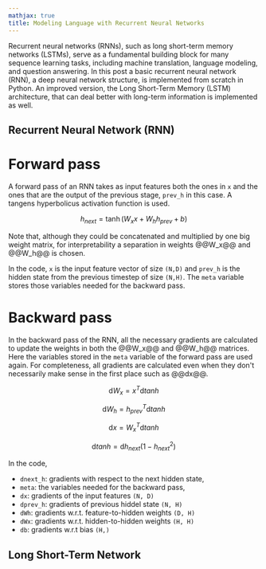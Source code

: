 ```yaml
---
mathjax: true
title: Modeling Language with Recurrent Neural Networks
---
```

Recurrent neural networks (RNNs), such as long short-term memory networks (LSTMs), serve as a fundamental building block for many sequence learning tasks, including machine translation, language modeling, and question answering. In this post a basic recurrent neural network (RNN), a deep neural network structure, is implemented from scratch in Python. An improved version, the Long Short-Term Memory (LSTM) architecture, that can deal better with long-term information is implemented as well.

## Recurrent Neural Network (RNN)

# Forward pass
A forward pass of an RNN takes as input features both the ones in `x` and the ones that are the output of the previous stage, `prev_h` in this case. A tangens hyperbolicus activation function is used.

$$h_{next} = \tanh(W_x x + W_h h_{prev} + b)$$

Note that, although they could be concatenated and multiplied by one big weight matrix, for interpretability a separation in weights @@W_x@@ and @@W_h@@ is chosen.

<script src="https://gist.github.com/ArnoutDevos/9c71c0114ebfa4f83ac2d74711e53f6d.js"></script>

In the code, `x`  is the input feature vector of size `(N,D)` and `prev_h` is the hidden state from the previous timestep of size `(N,H)`. The `meta` variable stores those variables needed for the backward pass.

# Backward pass
In the backward pass of the RNN, all the necessary gradients are calculated to update the weights in both the @@W_x@@ and @@W_h@@ matrices. Here the variables stored in the `meta` variable of the forward pass are used again. For completeness, all gradients are calculated even when they don't necessarily make sense in the first place such as @@dx@@.

$$\text{d}W_x = x^T\text{d}tanh$$

$$\text{d}W_h = h_{prev}^T\text{d}tanh$$

$$\text{d}x = W_x^T\text{d}tanh$$

$$\text{d}tanh = \text{d}h_{next}(1-h_{next}^2)$$

<script src="https://gist.github.com/ArnoutDevos/29f6afb5b6da3091a7c4696e31f85004.js"></script>

In the code,

* `dnext_h`: gradients with respect to the next hidden state,
* `meta`: the variables needed for the backward pass,
* `dx`: gradients of the input features `(N, D)`   
* `dprev_h`: gradients of previous hiddel state `(N, H)`
* `dWh`: gradients w.r.t. feature-to-hidden weights `(D, H)`
* `dWx`: gradients w.r.t. hidden-to-hidden weights `(H, H)`
* `db`: gradients w.r.t bias `(H,)`

## Long Short-Term Network